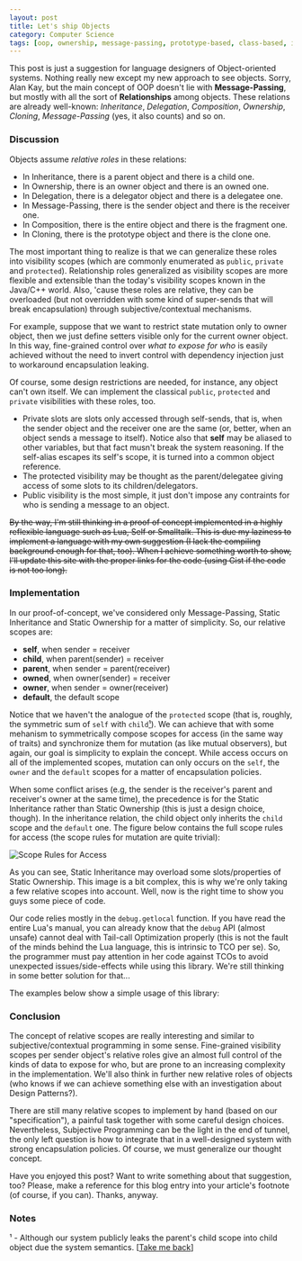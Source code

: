 ```yaml
---
layout: post
title: Let's ship Objects
category: Computer Science
tags: [oop, ownership, message-passing, prototype-based, class-based, inheritance, delegation, composition, language-design]
---
```


This post is just a suggestion for language designers of Object-oriented systems. Nothing really new except my new
approach to see objects. Sorry, Alan Kay, but the main concept of OOP doesn't lie with **Message-Passing**, but mostly
with all the sort of **Relationships** among objects. These relations are already well-known: *Inheritance*,
*Delegation*, *Composition*, *Ownership*, *Cloning*, *Message-Passing* (yes, it also counts) and so on.

### Discussion

Objects assume _relative roles_ in these relations:
<ul>
<li> In Inheritance, there is a parent object and there is a child one. </li>
<li> In Ownership, there is an owner object and there is an owned one. </li>
<li> In Delegation, there is a delegator object and there is a delegatee one. </li>
<li> In Message-Passing, there is the sender object and there is the receiver one. </li>
<li> In Composition, there is the entire object and there is the fragment one. </li>
<li> In Cloning, there is the prototype object and there is the clone one. </li>
</ul>

The most important thing to realize is that we can generalize these roles into visibility scopes (which are commonly
enumerated as `public`, `private` and `protected`). Relationship roles generalized as visibility scopes are more flexible
and extensible than the today's visibility scopes known in the Java/C++ world. Also, 'cause these roles are relative,
they can be overloaded (but not overridden with some kind of super-sends that will break encapsulation) through
subjective/contextual mechanisms.

For example, suppose that we want to restrict state mutation only to owner object, then we just define setters visible
only for the current owner object. In this way, fine-grained control over *what to expose for who* is easily achieved
without the need to invert control with dependency injection just to workaround encapsulation leaking.

Of course, some design restrictions are needed, for instance, any object can't own itself. We can implement the
classical `public`, `protected` and `private` visibilities with these roles, too.
<ul>
<li> Private slots are slots only accessed through self-sends, that is, when the sender object and the receiver one are
the same (or, better, when an object sends a message to itself). Notice also that <b>self</b> may be aliased to other
variables, but that fact musn't break the system reasoning. If the self-alias escapes its self's scope, it is turned
into a common object reference. </li>
<li> The protected visibility may be thought as the parent/delegatee giving access of some slots to its
children/delegators. </li>
<li> Public visibility is the most simple, it just don't impose any contraints for who is sending a message to an
object. </li>
</ul>

~~By the way, I'm still thinking in a proof of concept implemented in a highly reflexible language such as Lua, Self or
Smalltalk. This is due my laziness to implement a language with my own suggestion (I lack the compiling background
enough for that, too). When I achieve something worth to show, I'll update this site with the proper links for the code
(using Gist if the code is not too long).~~

### Implementation

In our proof-of-concept, we've considered only Message-Passing, Static Inheritance and Static Ownership for a matter
of simplicity. So, our relative scopes are:
<ul>
<li> <b>self</b>, when sender = receiver </li>
<li> <b>child</b>, when parent(sender) = receiver </li>
<li> <b>parent</b>, when sender = parent(receiver) </li>
<li> <b>owned</b>, when owner(sender) = receiver </li>
<li> <b>owner</b>, when sender = owner(receiver) </li>
<li> <b>default</b>, the default scope </li>
</ul>

Notice that we haven't the analogue of the `protected` scope (that is, roughly, the symmetric sum of `self` with
`child`[¹](#protected-analogue)<a name="protected-analogue-back"></a>).
We can achieve that with some mehanism to symmetrically compose scopes for access (in the same way of
traits) and synchronize them for mutation (as like mutual observers), but again, our goal is simplicity to explain
the concept. While access occurs on all of the implemented scopes, mutation can only occurs on the `self`, the
`owner` and the `default` scopes for a matter of encapsulation policies.

When some conflict arises (e.g, the sender is the receiver's parent and receiver's owner at the same time), the
precedence is for the Static Inheritance rather than Static Ownership (this is just a design choice, though).
In the inheritance relation, the child object only inherits the `child` scope and the `default` one. The figure
below contains the full scope rules for access (the scope rules for mutation are quite trivial):

![Scope Rules for Access](https://raw.githubusercontent.com/marcoonroad/marcoonroad.github.io/master/_posts/lets-ship-objects-scope-rules.jpg)

As you can see, Static Inheritance may overload some slots/properties of Static Ownership.
This image is a bit complex, this is why
we're only taking a few relative scopes into account. Well, now is the right time to show you guys some piece of
code.

<script src="https://gist.github.com/marcoonroad/a9791d5656482ecd85a78fdad0fe0210.js"></script>

Our code relies mostly in the `debug.getlocal` function. If you have read the entire Lua's manual, you can already
know that the `debug` API (almost unsafe) cannot deal with Tail-call Optimization properly (this is not the fault
of the minds behind the Lua language, this is intrinsic to TCO per se). So, the programmer must pay attention in
her code against TCOs to avoid unexpected issues/side-effects while using this library. We're still thinking in
some better solution for that...

The examples below show a simple usage of this library:

<script src="https://gist.github.com/marcoonroad/25679174c7f5545a3622f1aead83edc4.js"></script>

### Conclusion

The concept of relative scopes are really interesting and similar to subjective/contextual programming in some sense.
Fine-grained visibility scopes per sender object's relative roles give an almost full control of the kinds of data
to expose for who, but are prone to an increasing complexity in the implementation. We'll also think in further new
relative roles of objects (who knows if we can achieve something else with an investigation about Design Patterns?).

There are still many relative scopes to implement by hand (based on our "specification"), a painful task together with
some careful design choices. Nevertheless, Subjective Programming can be the light in the end of tunnel, the only left
question is how to integrate that in a well-designed system with strong encapsulation policies. Of course, we must
generalize our thought concept.

Have you enjoyed this post? Want to write something about that suggestion, too? Please, make a reference for this blog
entry into your article's footnote (of course, if you can). Thanks, anyway.

### Notes

<a name="protected-analogue"></a> ¹ - Although our system publicly leaks the parent's child scope into child object due the system semantics. \[[Take me back](#protected-analogue-back)\]
